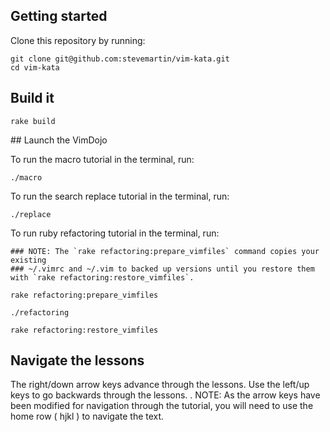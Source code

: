 ## Getting started

Clone this repository by running:

    git clone git@github.com:stevemartin/vim-kata.git
    cd vim-kata

## Build it

    rake build

## Launch the VimDojo

To run the macro tutorial in the terminal, run:

    ./macro

To run the search replace tutorial in the terminal, run:

    ./replace

To run ruby refactoring tutorial in the terminal, run:

    ### NOTE: The `rake refactoring:prepare_vimfiles` command copies your existing
    ### ~/.vimrc and ~/.vim to backed up versions until you restore them with `rake refactoring:restore_vimfiles`.

    rake refactoring:prepare_vimfiles

    ./refactoring

    rake refactoring:restore_vimfiles


## Navigate the lessons

The right/down arrow keys advance through the lessons. Use the left/up keys to go backwards through the lessons.
.
NOTE: As the arrow keys have been modified for navigation through the tutorial, you will need to use the home row ( hjkl ) to navigate the text.

